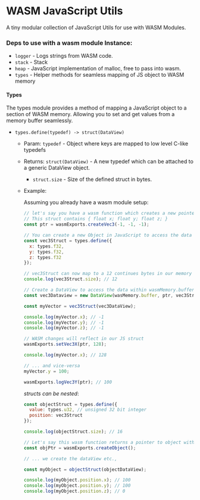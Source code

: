# WASM JavaScript Utils

A tiny modular collection of JavaScript Utils for use with WASM Modules.

### Deps to use with a wasm module Instance:

* `logger` - Logs strings from WASM  code.
* `stack` - Stack
* `heap` - JavaScript implementation of malloc, free to pass into wasm.
* `types` - Helper methods for seamless mapping of JS object to WASM memory


#### Types

The types module provides a method of mapping a JavaScript object to a section of WASM memory. Allowing you to set and get values from a memory buffer seamlessly.

* `types.define(typedef) -> struct(DataView)`
  - Param: `typedef` - Object where keys are mapped to low level C-like typedefs
  - Returns: `struct(DataView)` - A new typedef which can be attached to a generic DataView object.
    + `struct.size` - Size of the defined struct in bytes.

  - Example:

    Assuming you already have a wasm module setup:

    ```javascript
    // let's say you have a wasm function which creates a new pointer to C struct
    // This struct contains { float x; float y; float z; }
    const ptr = wasmExports.createVec3(-1, -1, -1);

    // You can create a new Object in JavaScript to access the data pointed to by the pointer
    const vec3Struct = types.define({
      x: types.f32,
      y: types.f32,
      z: types.f32
    });

    // vec3Struct can now map to a 12 continues bytes in our memory buffer
    console.log(vec3Struct.size); // 12

    // Create a DataView to access the data within wasmMemory.buffer
    const vec3Dataview = new DataView(wasMemory.buffer, ptr, vec3Struct.size);

    const myVector = vec3Struct(vec3DataView);

    console.log(myVector.x); // -1
    console.log(myVector.y); // -1
    console.log(myVector.z); // -1

    // WASM changes will reflect in our JS struct
    wasmExports.setVec3X(ptr, 128);

    console.log(myVector.x); // 128

    // ... and vice-versa
    myVector.y = 100;

    wasmExports.logVec3Y(ptr); // 100
    ```
    *structs can be nested*:

    ```javascript
    const objectStruct = types.define({
      value: types.u32, // unsigned 32 bit integer
      position: vec3Struct
    });

    console.log(objectStruct.size); // 16

    // Let's say this wasm function returns a pointer to object with position set to 100, 100, 0
    const objPtr = wasmExports.createObject();

    // ... we create the dataView etc.,

    const myObject = objectStruct(objectDataView);

    console.log(myObject.position.x); // 100
    console.log(myObject.position.y); // 100
    console.log(myObject.position.z); // 0
    ```

